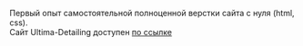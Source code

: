 Первый опыт самостоятельной полноценной верстки сайта с нуля (html, css).<br>
Сайт Ultima-Detailing доступен <a href="https://ultima-detailing.ru">по ссылке</a>
